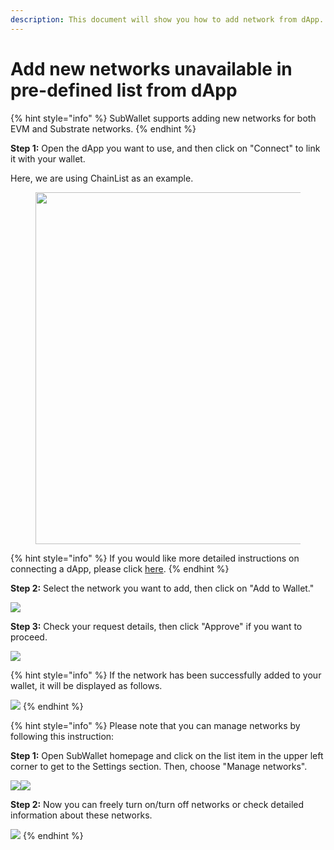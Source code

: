 ```yaml
---
description: This document will show you how to add network from dApp.
---
```


# Add new networks unavailable in pre-defined list from dApp

{% hint style="info" %}
SubWallet supports adding new networks for both EVM and Substrate networks.
{% endhint %}

**Step 1:** Open the dApp you want to use, and then click on "Connect" to link it with your wallet.

Here, we are using ChainList as an example.

<div align="left">

<figure><img src="../../.gitbook/assets/image (1) (1) (1) (1) (1).png" alt="" width="563"><figcaption></figcaption></figure>

</div>

{% hint style="info" %}
If you would like more detailed instructions on connecting a dApp, please click [here](./).
{% endhint %}

**Step 2:** Select the network you want to add, then click on "Add to Wallet."

![](<../../.gitbook/assets/image (4) (1) (1) (1) (1).png>)



**Step 3:** Check your request details, then click "Approve" if you want to proceed.&#x20;

![](<../../.gitbook/assets/image (5) (1) (1) (1) (1).png>)

{% hint style="info" %}
If the network has been successfully added to your wallet, it will be displayed as follows.

![](<../../.gitbook/assets/image (152) (1).png>)
{% endhint %}

{% hint style="info" %}
Please note that you can manage networks by following this instruction:

**Step 1:** Open SubWallet homepage and click on the list item in the upper left corner to get to the Settings section. Then, choose "Manage networks".

![](<../../.gitbook/assets/image (19) (1) (1) (1) (1).png>)![](<../../.gitbook/assets/image (20) (1) (1) (1) (1).png>)

**Step 2:** Now you can freely turn on/turn off networks or check detailed information about these networks.

![](<../../.gitbook/assets/image (208) (1).png>)
{% endhint %}

